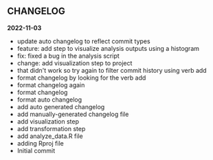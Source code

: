 ## CHANGELOG

<b>2022-11-03</b>
 * update auto changelog to reflect commit types
 * feature: add step to visualize analysis outputs using a histogram
 * fix: fixed a bug in the analysis script
 * change: add visualization step to project
 * that didn't work so try again to filter commit history using verb add
 * format changelog by looking for the verb add
 * format changelog again
 * format changelog
 * format auto changelog
 * add auto generated changelog
 * add manually-generated changelog file
 * add visualization step
 * add transformation step
 * add analyze_data.R file
 * adding Rproj file
 * Initial commit
